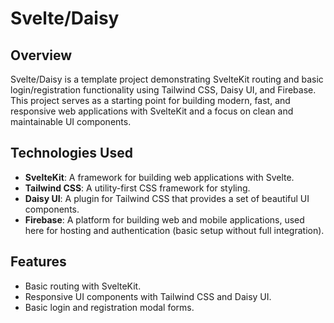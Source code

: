# Svelte/Daisy

## Overview

Svelte/Daisy is a template project demonstrating SvelteKit routing and basic login/registration functionality using Tailwind CSS, Daisy UI, and Firebase. This project serves as a starting point for building modern, fast, and responsive web applications with SvelteKit and a focus on clean and maintainable UI components.

## Technologies Used

- **SvelteKit**: A framework for building web applications with Svelte.
- **Tailwind CSS**: A utility-first CSS framework for styling.
- **Daisy UI**: A plugin for Tailwind CSS that provides a set of beautiful UI components.
- **Firebase**: A platform for building web and mobile applications, used here for hosting and authentication (basic setup without full integration).

## Features

- Basic routing with SvelteKit.
- Responsive UI components with Tailwind CSS and Daisy UI.
- Basic login and registration modal forms.
